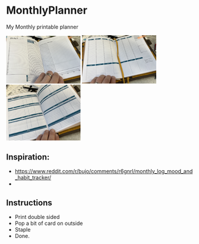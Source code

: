 # MonthlyPlanner
My Monthly printable planner

<img src="IMG_0829.jpg" width="200" />
<img src="IMG_0830.jpg" width="200" />
<img src="IMG_0831.jpg" width="200" />


## Inspiration:

- https://www.reddit.com/r/bujo/comments/r6gnrl/monthly_log_mood_and_habit_tracker/
- 


## Instructions

- Print double sided
- Pop a bit of card on outside
- Staple
- Done. 
